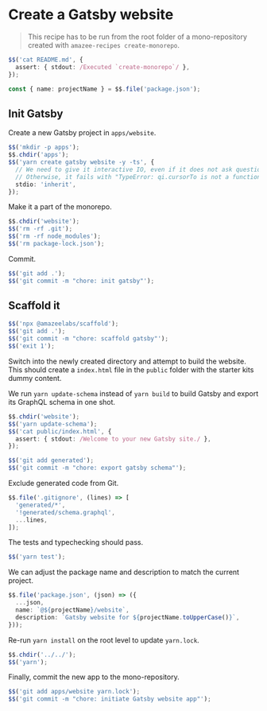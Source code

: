 # Create a Gatsby website

> This recipe has to be run from the root folder of a mono-repository created
> with `amazee-recipes create-monorepo`.

```typescript
$$('cat README.md', {
  assert: { stdout: /Executed `create-monorepo`/ },
});

const { name: projectName } = $$.file('package.json');
```

## Init Gatsby

Create a new Gatsby project in `apps/website`.

```typescript
$$('mkdir -p apps');
$$.chdir('apps');
$$('yarn create gatsby website -y -ts', {
  // We need to give it interactive IO, even if it does not ask questions.
  // Otherwise, it fails with "TypeError: qi.cursorTo is not a function"
  stdio: 'inherit',
});
```

Make it a part of the monorepo.

```typescript
$$.chdir('website');
$$('rm -rf .git');
$$('rm -rf node_modules');
$$('rm package-lock.json');
```

Commit.

```typescript
$$('git add .');
$$('git commit -m "chore: init gatsby"');
```

## Scaffold it

```typescript
$$('npx @amazeelabs/scaffold');
$$('git add .');
$$('git commit -m "chore: scaffold gatsby"');
$$('exit 1');
```

Switch into the newly created directory and attempt to build the website. This
should create a `index.html` file in the `public` folder with the starter kits
dummy content.

We run `yarn update-schema` instead of `yarn build` to build Gatsby and export
its GraphQL schema in one shot.

```typescript
$$.chdir('website');
$$('yarn update-schema');
$$('cat public/index.html', {
  assert: { stdout: /Welcome to your new Gatsby site./ },
});

$$('git add generated');
$$('git commit -m "chore: export gatsby schema"');
```

Exclude generated code from Git.

```typescript
$$.file('.gitignore', (lines) => [
  'generated/*',
  '!generated/schema.graphql',
  ...lines,
]);
```

The tests and typechecking should pass.

```typescript
$$('yarn test');
```

We can adjust the package name and description to match the current project.

```typescript
$$.file('package.json', (json) => ({
  ...json,
  name: `@${projectName}/website`,
  description: `Gatsby website for ${projectName.toUpperCase()}`,
}));
```

Re-run `yarn install` on the root level to update `yarn.lock`.

```typescript
$$.chdir('../../');
$$('yarn');
```

Finally, commit the new app to the mono-repository.

```typescript
$$('git add apps/website yarn.lock');
$$('git commit -m "chore: initiate Gatsby website app"');
```
